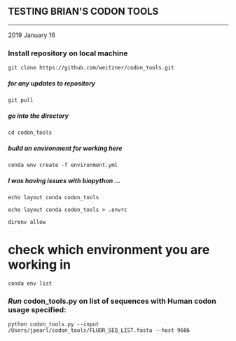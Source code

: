 TESTING BRIAN'S CODON TOOLS 
------
------
2019 January 16

### Install repository on local machine

`git clone https://github.com/weitzner/codon_tools.git`

##### for any updates to repository
`git pull`

##### go into the directory
`cd codon_tools`

##### build an environment for working here
`conda env create -f environment.yml`

##### I was having issues with biopython ...
`echo layout conda codon_tools`

`echo layout conda codon_tools > .envrc`

`direnv allow`

# check which environment you are working in
`conda env list`

### *Run* codon_tools.py on list of sequences with Human codon usage specified:
`python codon_tools.py --input /Users/jpearl/codon_tools/FLUOR_SEQ_LIST.fasta --host 9606`
